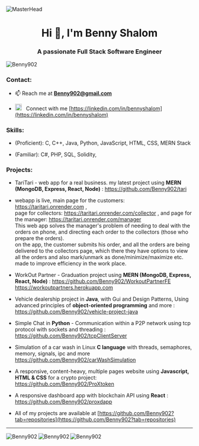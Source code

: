 ![MasterHead](https://miro.medium.com/v2/resize:fit:1400/1*YZ2fsT9k1CmlMil-Fda0Zg.png)
<h1 align="center">Hi 👋, I'm Benny Shalom</h1>
<h3 align="center">A passionate Full Stack Software Engineer</h3>

<p align="left"> <img src="https://komarev.com/ghpvc/?username=Benny902&label=Profile%20views&color=0e75b6&style=flat" alt="Benny902" /></p>

<h3 align="left">Contact:</h3>

- 📫 Reach me at **Benny902@gmail.com**

- <img src="https://upload.wikimedia.org/wikipedia/commons/thumb/8/81/LinkedIn_icon.svg/2048px-LinkedIn_icon.svg.png" alt="redux" width="18" height="18"/></a>  &nbsp;&nbsp;Connect with me [https://linkedin.com/in/bennyshalom](https://linkedin.com/in/bennyshalom) 


<h3 align="left">Skills:</h3>
<p align="left"> 
  
- (Proficient): C, C++, Java, Python, JavaScript, HTML, CSS, MERN Stack
  
- (Familiar): C#, PHP, SQL, Solidity, 
  
</p>


<h3 align="left">Projects:</h3>
<p align="left"> 


- TariTari - web app for a real business. my latest project using <b>MERN (MongoDB, Express, React, Node)</b> : https://github.com/Benny902/tari
- webapp is live, main page for the customers: https://taritari.onrender.com ,  
page for collectors: https://taritari.onrender.com/collector , and page for the manager: https://taritari.onrender.com/manager  
This web app solves the manager's problem of needing to deal with the orders on phone, and directing each order to the collectors (those who prepare the orders).  
on the app, the customer submits his order, and all the orders are being delivered to the collectors page, which there they have options to view all the orders and also mark/unmark as  done/minimize/maximize etc. made to improve efficiency in the work place.

  
- WorkOut Partner - Graduation project using <b>MERN (MongoDB, Express, React, Node)</b> : https://github.com/Benny902/WorkoutPartnerFE
https://workoutpartners.herokuapp.com
  
- Vehicle dealership project in <b>Java</b>, with Gui and Design Patterns, Using advanced principles of <b>object-oriented programming</b> and more : https://github.com/Benny902/vehicle-project-java
  
- Simple Chat in <b>Python</b> - Communication within a P2P network using tcp protocol with sockets and threading : https://github.com/Benny902/tcpClientServer
  
- Simulation of a car wash in Linux <b>C language</b> with threads, semaphores, memory, signals, ipc and more https://github.com/Benny902/carWashSimulation
  
- A responsive, content-heavy, multiple pages website using <b>Javascript, HTML & CSS</b> for a crypto project: https://github.com/Benny902/ProXtoken
  
- A responsive dashboard app with blockchain API using <b>React</b> : https://github.com/Benny902/proxdapp
  
- All of my projects are available at [https://github.com/Benny902?tab=repositories](https://github.com/Benny902?tab=repositories)
</p>

<hr>
<img align="left" src="https://github-readme-stats.vercel.app/api/top-langs?username=Benny902&show_icons=true&locale=en&layout=compact" alt="Benny902" />
<img align="left" src="https://github-readme-stats.vercel.app/api?username=Benny902&show_icons=true&locale=en" alt="Benny902" />
<img align="left" src="https://github-readme-streak-stats.herokuapp.com/?user=Benny902&" alt="Benny902" />


